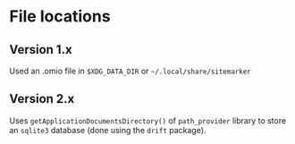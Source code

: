 # File locations

## Version 1.x

Used an .omio file in `$XDG_DATA_DIR` or `~/.local/share/sitemarker`

## Version 2.x

Uses `getApplicationDocumentsDirectory()` of `path_provider` library to store an `sqlite3` database (done using the `drift` package).